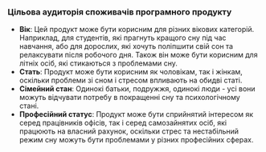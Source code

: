 ### Цільова аудиторія споживачів програмного продукту
- **Вік**: Цей продукт може бути корисним для різних вікових категорій. Наприклад, для студентів, які прагнуть кращого сну під час навчання, або для дорослих, які хочуть поліпшити свій сон та релаксувати після робочого дня. Також він може бути корисним для літніх осіб, які стикаються з проблемами сну.
- **Стать**: Продукт може бути корисним як чоловікам, так і жінкам, оскільки проблеми зі сном і стресом впливають на обидві статі.
- **Сімейний стан**: Одинокі батьки, подружжя, одинокі люди - усі вони можуть відчувати потребу в покращенні сну та психологічному стані.
- **Професійний статус**: Продукт може бути сприйнятий інтересом як серед працівників офісів, так і серед самозайнятих осіб, які працюють на власний рахунок, оскільки стрес та нестабільний режим сну можуть бути проблемами у різних професійних сферах.
